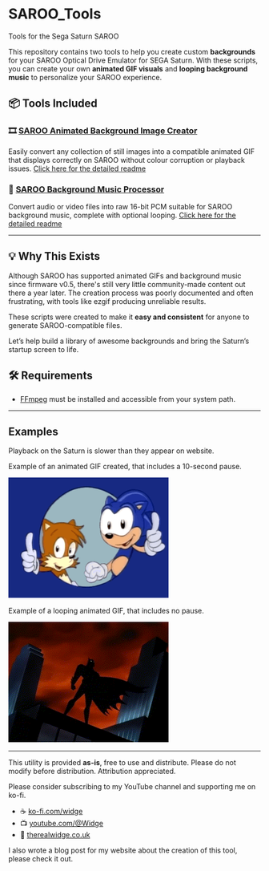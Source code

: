 # SAROO_Tools
Tools for the Sega Saturn SAROO

This repository contains two tools to help you create custom **backgrounds** for your SAROO Optical Drive Emulator for SEGA Saturn. With these scripts, you can create your own **animated GIF visuals** and **looping background music** to personalize your SAROO experience.

## 📦 Tools Included

### 🎞️ [SAROO Animated Background Image Creator](README_SAROO_gif.md)
  Easily convert any collection of still images into a compatible animated GIF that displays correctly on SAROO without colour corruption or playback issues.
[Click here for the detailed readme](README_SAROO_gif.md)

### 🎵 [SAROO Background Music Processor](README_SAROO_music.md)
Convert audio or video files into raw 16-bit PCM suitable for SAROO background music, complete with optional looping.
[Click here for the detailed readme](README_SAROO_music.md)

---

## 💡 Why This Exists

Although SAROO has supported animated GIFs and background music since firmware v0.5, there's still very little community-made content out there a year later. The creation process was poorly documented and often frustrating, with tools like ezgif producing unreliable results.

These scripts were created to make it **easy and consistent** for anyone to generate SAROO-compatible files.

Let’s help build a library of awesome backgrounds and bring the Saturn’s startup screen to life.

## 🛠 Requirements

- [FFmpeg](https://ffmpeg.org/download.html) must be installed and accessible from your system path.

---

## Examples
Playback on the Saturn is slower than they appear on website.

Example of an animated GIF created, that includes a 10-second pause.

![Sonic Background](examples/sonic/mainmenu_bg.gif)

Example of a looping animated GIF, that includes no pause.

![Batman Background](examples/batman/mainmenu_bg.gif)


---

This utility is provided **as-is**, free to use and distribute.  Please do not modify before distribution.  Attribution appreciated.

Please consider subscribing to my YouTube channel and supporting me on ko-fi.


- ☕ [ko-fi.com/widge](https://ko-fi.com/widge)
- 📺 [youtube.com/@Widge](https://www.youtube.com/@Widge)  
- 📰 [therealwidge.co.uk](https://www.therealwidge.co.uk/)

I also wrote a blog post for my website about the creation of this tool, please check it out.